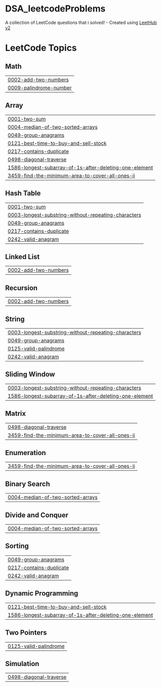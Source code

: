 # DSA_leetcodeProblems
A collection of LeetCode questions that i solved! - Created using [LeetHub v2](https://github.com/arunbhardwaj/LeetHub-2.0)

<!---LeetCode Topics Start-->
# LeetCode Topics
## Math
|  |
| ------- |
| [0002-add-two-numbers](https://github.com/JakeeUp/DSA_leetcodeProblems/tree/master/0002-add-two-numbers) |
| [0009-palindrome-number](https://github.com/JakeeUp/DSA_leetcodeProblems/tree/master/0009-palindrome-number) |
## Array
|  |
| ------- |
| [0001-two-sum](https://github.com/JakeeUp/DSA_leetcodeProblems/tree/master/0001-two-sum) |
| [0004-median-of-two-sorted-arrays](https://github.com/JakeeUp/DSA_leetcodeProblems/tree/master/0004-median-of-two-sorted-arrays) |
| [0049-group-anagrams](https://github.com/JakeeUp/DSA_leetcodeProblems/tree/master/0049-group-anagrams) |
| [0121-best-time-to-buy-and-sell-stock](https://github.com/JakeeUp/DSA_leetcodeProblems/tree/master/0121-best-time-to-buy-and-sell-stock) |
| [0217-contains-duplicate](https://github.com/JakeeUp/DSA_leetcodeProblems/tree/master/0217-contains-duplicate) |
| [0498-diagonal-traverse](https://github.com/JakeeUp/DSA_leetcodeProblems/tree/master/0498-diagonal-traverse) |
| [1586-longest-subarray-of-1s-after-deleting-one-element](https://github.com/JakeeUp/DSA_leetcodeProblems/tree/master/1586-longest-subarray-of-1s-after-deleting-one-element) |
| [3459-find-the-minimum-area-to-cover-all-ones-ii](https://github.com/JakeeUp/DSA_leetcodeProblems/tree/master/3459-find-the-minimum-area-to-cover-all-ones-ii) |
## Hash Table
|  |
| ------- |
| [0001-two-sum](https://github.com/JakeeUp/DSA_leetcodeProblems/tree/master/0001-two-sum) |
| [0003-longest-substring-without-repeating-characters](https://github.com/JakeeUp/DSA_leetcodeProblems/tree/master/0003-longest-substring-without-repeating-characters) |
| [0049-group-anagrams](https://github.com/JakeeUp/DSA_leetcodeProblems/tree/master/0049-group-anagrams) |
| [0217-contains-duplicate](https://github.com/JakeeUp/DSA_leetcodeProblems/tree/master/0217-contains-duplicate) |
| [0242-valid-anagram](https://github.com/JakeeUp/DSA_leetcodeProblems/tree/master/0242-valid-anagram) |
## Linked List
|  |
| ------- |
| [0002-add-two-numbers](https://github.com/JakeeUp/DSA_leetcodeProblems/tree/master/0002-add-two-numbers) |
## Recursion
|  |
| ------- |
| [0002-add-two-numbers](https://github.com/JakeeUp/DSA_leetcodeProblems/tree/master/0002-add-two-numbers) |
## String
|  |
| ------- |
| [0003-longest-substring-without-repeating-characters](https://github.com/JakeeUp/DSA_leetcodeProblems/tree/master/0003-longest-substring-without-repeating-characters) |
| [0049-group-anagrams](https://github.com/JakeeUp/DSA_leetcodeProblems/tree/master/0049-group-anagrams) |
| [0125-valid-palindrome](https://github.com/JakeeUp/DSA_leetcodeProblems/tree/master/0125-valid-palindrome) |
| [0242-valid-anagram](https://github.com/JakeeUp/DSA_leetcodeProblems/tree/master/0242-valid-anagram) |
## Sliding Window
|  |
| ------- |
| [0003-longest-substring-without-repeating-characters](https://github.com/JakeeUp/DSA_leetcodeProblems/tree/master/0003-longest-substring-without-repeating-characters) |
| [1586-longest-subarray-of-1s-after-deleting-one-element](https://github.com/JakeeUp/DSA_leetcodeProblems/tree/master/1586-longest-subarray-of-1s-after-deleting-one-element) |
## Matrix
|  |
| ------- |
| [0498-diagonal-traverse](https://github.com/JakeeUp/DSA_leetcodeProblems/tree/master/0498-diagonal-traverse) |
| [3459-find-the-minimum-area-to-cover-all-ones-ii](https://github.com/JakeeUp/DSA_leetcodeProblems/tree/master/3459-find-the-minimum-area-to-cover-all-ones-ii) |
## Enumeration
|  |
| ------- |
| [3459-find-the-minimum-area-to-cover-all-ones-ii](https://github.com/JakeeUp/DSA_leetcodeProblems/tree/master/3459-find-the-minimum-area-to-cover-all-ones-ii) |
## Binary Search
|  |
| ------- |
| [0004-median-of-two-sorted-arrays](https://github.com/JakeeUp/DSA_leetcodeProblems/tree/master/0004-median-of-two-sorted-arrays) |
## Divide and Conquer
|  |
| ------- |
| [0004-median-of-two-sorted-arrays](https://github.com/JakeeUp/DSA_leetcodeProblems/tree/master/0004-median-of-two-sorted-arrays) |
## Sorting
|  |
| ------- |
| [0049-group-anagrams](https://github.com/JakeeUp/DSA_leetcodeProblems/tree/master/0049-group-anagrams) |
| [0217-contains-duplicate](https://github.com/JakeeUp/DSA_leetcodeProblems/tree/master/0217-contains-duplicate) |
| [0242-valid-anagram](https://github.com/JakeeUp/DSA_leetcodeProblems/tree/master/0242-valid-anagram) |
## Dynamic Programming
|  |
| ------- |
| [0121-best-time-to-buy-and-sell-stock](https://github.com/JakeeUp/DSA_leetcodeProblems/tree/master/0121-best-time-to-buy-and-sell-stock) |
| [1586-longest-subarray-of-1s-after-deleting-one-element](https://github.com/JakeeUp/DSA_leetcodeProblems/tree/master/1586-longest-subarray-of-1s-after-deleting-one-element) |
## Two Pointers
|  |
| ------- |
| [0125-valid-palindrome](https://github.com/JakeeUp/DSA_leetcodeProblems/tree/master/0125-valid-palindrome) |
## Simulation
|  |
| ------- |
| [0498-diagonal-traverse](https://github.com/JakeeUp/DSA_leetcodeProblems/tree/master/0498-diagonal-traverse) |
<!---LeetCode Topics End-->
